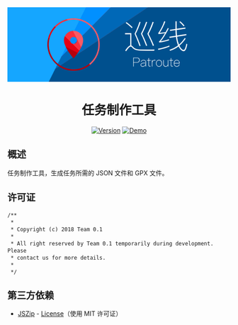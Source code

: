 <div align=center><a href="https://github.com/lucka-me/Patroute-web"><img src="../Resource/Banner.svg" alt="Banner"></a></div>

<h1 align=center>任务制作工具</h1>

<p align="center">
    <a href="./CHANGELOG.md"><img alt="Version" src="https://img.shields.io/badge/version-1.1.2-brightgreen.svg"/></a>
    <a href=".https://zero-one.space/mission-auth-tool/"><img alt="Demo" src="https://img.shields.io/badge/demo-available-brightgreen.svg"/></a>
</p>

## 概述
任务制作工具，生成任务所需的 JSON 文件和 GPX 文件。

## 许可证
```
/**
 *
 * Copyright (c) 2018 Team 0.1
 *
 * All right reserved by Team 0.1 temporarily during development. Please
 * contact us for more details.
 *
 */
```

## 第三方依赖
* [JSZip](http://stuk.github.io/jszip/) - [License](https://github.com/Stuk/jszip/blob/master/LICENSE.markdown)（使用 MIT 许可证）
